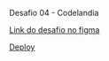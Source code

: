 Desafio 04 - Codelandia

[Link do desafio no figma](https://www.figma.com/file/Yb9IBH56g7T1hdIyZ3BMNO/Desafios---Codel%C3%A2ndia?type=design&node-id=4261-2&mode=design&t=sMMEFsmAq5kU7nUJ-0)

[Deploy](https://mjuliamiosso.github.io/codelandia-desafios/Desafio-4/)